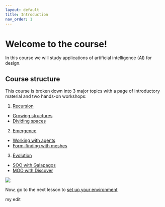 ```yaml
---
layout: default
title: Introduction
nav_order: 1
---
```


# Welcome to the course!

In this course we will study applications of artificial intelligence (AI) for design.

## Course structure

This course is broken down into 3 major topics with a page of introductory material and two hands-on workshops:

1. [Recursion](docs/recursion)
- [Growing structures](docs/recursion/growing-structures)
- [Dividing spaces](docs/recursion/dividing-spaces)
2. [Emergence](docs/emergence)
- [Working with agents](docs/emergence/working-with-agents)
- [Form-finding with meshes](docs/emergence/form-finding-with-meshes)
3. [Evolution](docs/evolution)
- [SOO with Galapagos](docs/evolution/soo)
- [MOO with Discover](docs/evolution/moo)

![](../../assets/images/small-image.jpg)

Now, go to the next lesson to [set up your environment](docs/setup)

my edit
